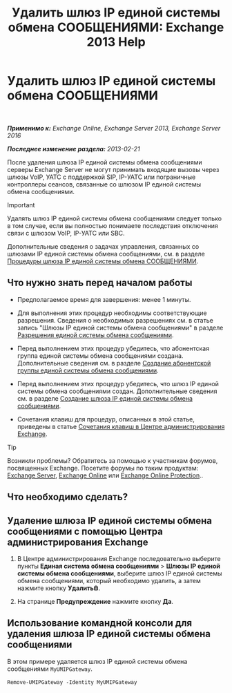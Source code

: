 ﻿---
title: 'Удалить шлюз IP единой системы обмена СООБЩЕНИЯМИ: Exchange 2013 Help'
TOCTitle: Удалить шлюз IP единой системы обмена СООБЩЕНИЯМИ
ms:assetid: 569d3741-67dd-4597-8d28-010011be0c12
ms:mtpsurl: https://technet.microsoft.com/ru-ru/library/Aa998214(v=EXCHG.150)
ms:contentKeyID: 50488076
ms.date: 05/22/2018
mtps_version: v=EXCHG.150
ms.translationtype: MT
---

# Удалить шлюз IP единой системы обмена СООБЩЕНИЯМИ

 

_**Применимо к:** Exchange Online, Exchange Server 2013, Exchange Server 2016_

_**Последнее изменение раздела:** 2013-02-21_

После удаления шлюза IP единой системы обмена сообщениями серверы Exchange Server не могут принимать входящие вызовы через шлюзы VoIP, УАТС с поддержкой SIP, IP-УАТС или пограничные контроллеры сеансов, связанные со шлюзом IP единой системы обмена сообщениями.

> [!IMPORTANT]  
> Удалять шлюз IP единой системы обмена сообщениями следует только в том случае, если вы полностью понимаете последствия отключения связи с шлюзом VoIP, IP-УАТС или SBC.


Дополнительные сведения о задачах управления, связанных со шлюзами IP единой системы обмена сообщениями, см. в разделе [Процедуры шлюза IP единой системы обмена СООБЩЕНИЯМИ](um-ip-gateway-procedures-exchange-2013-help.md).

## Что нужно знать перед началом работы

  - Предполагаемое время для завершения: менее 1 минуты.

  - Для выполнения этих процедур необходимы соответствующие разрешения. Сведения о необходимых разрешениях см. в статье запись "Шлюзы IP единой системы обмена сообщениями" в разделе [Разрешения единой системы обмена сообщениями](unified-messaging-permissions-exchange-2013-help.md).

  - Перед выполнением этих процедур убедитесь, что абонентская группа единой системы обмена сообщениями создана. Дополнительные сведения см. в разделе [Создание абонентской группы единой системы обмена сообщениями](create-a-um-dial-plan-exchange-2013-help.md).

  - Перед выполнением этих процедур убедитесь, что шлюз IP единой системы обмена сообщениями создан. Дополнительные сведения см. в разделе [Создание шлюза IP единой системы обмена сообщениями](create-a-um-ip-gateway-exchange-2013-help.md).

  - Сочетания клавиш для процедур, описанных в этой статье, приведены в статье [Сочетания клавиш в Центре администрирования Exchange](keyboard-shortcuts-in-the-exchange-admin-center-exchange-online-protection-help.md).

> [!TIP]  
> Возникли проблемы? Обратитесь за помощью к участникам форумов, посвященных Exchange. Посетите форумы по таким продуктам: <a href="https://go.microsoft.com/fwlink/p/?linkid=60612">Exchange Server</a>, <a href="https://go.microsoft.com/fwlink/p/?linkid=267542">Exchange Online</a> или <a href="https://go.microsoft.com/fwlink/p/?linkid=285351">Exchange Online Protection</a>..


## Что необходимо сделать?

## Удаление шлюза IP единой системы обмена сообщениями с помощью Центра администрирования Exchange

1.  В Центре администрирования Exchange последовательно выберите пункты **Единая система обмена сообщениями** \> **Шлюзы IP единой системы обмена сообщениями**, выберите шлюз IP единой системы обмена сообщениями, который необходимо удалить, а затем нажмите кнопку **Удалить**![Значок удаления](images/Dd979797.14f639f6-61e8-4418-bbfb-0db14de9d2f5(EXCHG.150).gif "Значок удаления").

2.  На странице **Предупреждение** нажмите кнопку **Да**.

## Использование командной консоли для удаления шлюза IP единой системы обмена сообщениями

В этом примере удаляется шлюз IP единой системы обмена сообщениями `MyUMIPGateway`.

    Remove-UMIPGateway -Identity MyUMIPGateway

